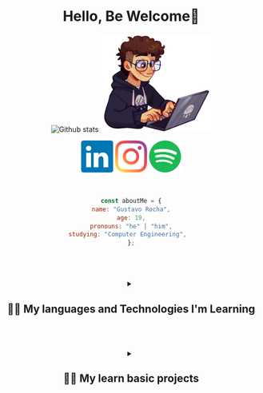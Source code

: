 <div align="center">
<h1>Hello, Be Welcome👋</h1>
</div>

<div align="center">  
  <img width="49%" height="195px" src="https://github-readme-stats.vercel.app/api?username=Gus303&show_icons=true&count_private=true&hide_border=true&title_color=ffffff&icon_color=ffffff&text_color=ffffff&bg_color=0d1117" alt="Github stats" />
  
<img height="196" src="img/rcfullhdpcpng.png" alt="codding gus" >

<p align="center">
    <a href="https://www.linkedin.com/in/gustavo-rocha-a047a426a/" target="_blank"><img src="img/linkedin.svg"></a>
    <a href="https://www.instagram.com/delaroche303/" target="_blank" ><img src="img/instagram.svg"></a>
    <a href="https://open.spotify.com/user/m64ceycebjpw4xlz1wg1g98tz" target="_blank"><img src="img/spotify.svg"></a>
</p>
  
<br>
  
  ```javascript
const aboutMe = {
name: "Gustavo Rocha",
age: 19,
pronouns: "he" | "him",
studying: "Computer Engineering",  
};
```

 <br/>
 <br/>
 <br/>

  <details> 
  <summary><h2>👨‍💻 My languages and Technologies I'm Learning</h2></summary>
    
  <h3 align="left">💻 Languages & Technologies</h3>
  <!-- I'm still studying them -->
  
  <p>
      <img align="left" alt="HTML" width="50px" src="https://cdn.jsdelivr.net/gh/devicons/devicon@latest/icons/html5/html5-original.svg"/>
      <img align="left" alt="CSS" width="50px" src="https://cdn.jsdelivr.net/gh/devicons/devicon@latest/icons/css3/css3-original.svg" />
      <img align="left" alt="Python" width="50px" src="https://cdn.jsdelivr.net/gh/devicons/devicon@latest/icons/python/python-original.svg" />  
      <img align="left" alt="JavaScript" width="50px" src="https://cdn.jsdelivr.net/gh/devicons/devicon@latest/icons/javascript/javascript-original.svg" />
      <img align="left" alt="TypeScript" width="50px" src="https://cdn.jsdelivr.net/gh/devicons/devicon@latest/icons/typescript/typescript-original.svg" />
      <img align="left" alt="React" width="50px" src="https://cdn.jsdelivr.net/gh/devicons/devicon@latest/icons/react/react-original.svg" />
      <img align="left" alt="NodeJS" width="50px" src="https://cdn.jsdelivr.net/gh/devicons/devicon@latest/icons/nodejs/nodejs-plain-wordmark.svg" />
          <img align="left" alt="Yarn" width="50px" src="https://cdn.jsdelivr.net/gh/devicons/devicon@latest/icons/yarn/yarn-original.svg" />
      <img align="left" alt="MySQL" width="50px" src="https://cdn.jsdelivr.net/gh/devicons/devicon@latest/icons/mysql/mysql-original.svg" />
      <img align="left" alt="Postgres" width="50px" src="https://cdn.jsdelivr.net/gh/devicons/devicon@latest/icons/postgresql/postgresql-original.svg" />
      <img align="left" alt="MongoDB" width="50px" src="https://cdn.jsdelivr.net/gh/devicons/devicon@latest/icons/mongodb/mongodb-plain-wordmark.svg" />
      <img align="left" alt="Docker" width="50px" src="https://cdn.jsdelivr.net/gh/devicons/devicon@latest/icons/docker/docker-plain.svg" />
          
          

  </p>

 <br/>
 <br/>
 <br/>
 <br/>
 <br/>
 <br/>

  <h3 align="left">🧰 Programs</h3>
  <p>
          <img align="left" alt="React" width="50px" src="https://cdn.jsdelivr.net/gh/devicons/devicon@latest/icons/vscode/vscode-original.svg" />
          <img align="left" alt="Postman" width="50px" src="https://cdn.jsdelivr.net/gh/devicons/devicon@latest/icons/postman/postman-plain.svg" />
          <img align="left" alt="Canva" width="50px" src="https://cdn.jsdelivr.net/gh/devicons/devicon@latest/icons/canva/canva-original.svg" />
          <img align="left" alt="Gimp" width="50px" src="https://cdn.jsdelivr.net/gh/devicons/devicon@latest/icons/gimp/gimp-plain.svg" />
          
  </p>
</details>

 <br/>
 <br/>
 <br/>

 <details> 
  <summary><h2>👨‍💻 My learn basic projects</h2></summary>
    
 <div>
   <a href="https://github.com/Gus303/HTML-CCSS-Basics"><img src="https://github-readme-stats.vercel.app/api/pin/?username=Gus303&repo=HTML-CCSS-Basics&theme=github_dark_dimmed"/></a>
   <a href="https://github.com/Gus303/JavaScript-Basics"><img src="https://github-readme-stats.vercel.app/api/pin/?username=Gus303&repo=JavaScript-Basics&theme=github_dark_dimmed"/></a>
   <a href="https://github.com/Gus303/NodeJS-Basics"><img src="https://github-readme-stats.vercel.app/api/pin/?username=Gus303&repo=NodeJS-Basics&theme=github_dark_dimmed"/></a>
   <a href="https://github.com/Gus303/Python-Basics"><img src="https://github-readme-stats.vercel.app/api/pin/?username=Gus303&repo=Python-Basics&theme=github_dark_dimmed"/></a>
   <a href="https://github.com/Gus303/TypeScript-Basics"><img src="https://github-readme-stats.vercel.app/api/pin/?username=Gus303&repo=TypeScript-Basics&theme=github_dark_dimmed"/></a>
   <a href="https://github.com/Gus303/React-Basics"><img src="https://github-readme-stats.vercel.app/api/pin/?username=Gus303&repo=React-Basics&theme=github_dark_dimmed"/></a>
 </div>
  
</details>



